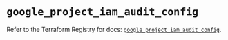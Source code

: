 # `google_project_iam_audit_config`

Refer to the Terraform Registry for docs: [`google_project_iam_audit_config`](https://registry.terraform.io/providers/drfaust92/google/4.16.4/docs/resources/project_iam_audit_config).
